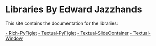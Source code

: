 # Libraries By Edward Jazzhands

This site contains the documentation for the libraries:

[- Rich-PyFiglet](rich-pyfiglet/)
[- Textual-PyFiglet](textual-pyfiglet/)
[- Textual-SlideContainer](textual-slidecontainer/)
[- Textual-Window](textual-window/)
